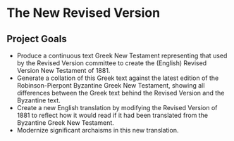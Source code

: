 # The New Revised Version

## Project Goals
* Produce a continuous text Greek New Testament representing that used by the Revised Version committee to create the (English) Revised Version New Testament of 1881.
* Generate a collation of this Greek text against the latest edition of the Robinson-Pierpont Byzantine Greek New Testament, showing all differences between the Greek text behind the Revised Version and the Byzantine text.
* Create a new English translation by modifying the Revised Version of 1881 to reflect how it would read if it had been translated from the Byzantine Greek New Testament.
* Modernize significant archaisms in this new translation.
